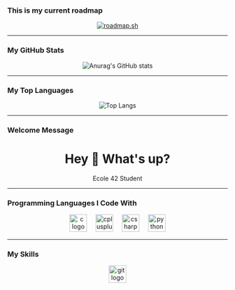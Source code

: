 ### This is my current roadmap
<p align="center">
    <a href="https://roadmap.sh">
        <img src="https://roadmap.sh/card/tall/66d1cff9553501e3c329141b?variant=dark" alt="roadmap.sh" />
    </a>
</p>

---

### My GitHub Stats
<p align="center">
    <img src="https://github-readme-stats.vercel.app/api?username=ahnvm&show_icons=true&theme=transparent" alt="Anurag's GitHub stats" />
</p>

---

### My Top Languages
<p align="center">
    <img src="https://github-readme-stats.vercel.app/api/top-langs/?username=ahnvm&layout=compact&show_icons=true&theme=transparent" alt="Top Langs" />
</p>

---

### Welcome Message
<h1 align="center">Hey 👋 What's up?</h1>

<p align="center">Ecole 42 Student</p>

---

### Programming Languages I Code With
<p align="center">
    <img src="https://cdn.jsdelivr.net/gh/devicons/devicon/icons/c/c-original.svg" height="40" alt="c logo"  />
    <img width="12" />
    <img src="https://cdn.jsdelivr.net/gh/devicons/devicon/icons/cplusplus/cplusplus-original.svg" height="40" alt="cplusplus logo"  />
    <img width="12" />
    <img src="https://cdn.jsdelivr.net/gh/devicons/devicon/icons/csharp/csharp-original.svg" height="40" alt="csharp logo"  />
    <img width="12" />
    <img src="https://cdn.jsdelivr.net/gh/devicons/devicon/icons/python/python-original.svg" height="40" alt="python logo"  />
</p>

---

### My Skills
<p align="center">
    <img src="https://skillicons.dev/icons?i=git" height="40" alt="git logo"  />
</p>

